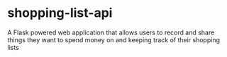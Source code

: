 # shopping-list-api
A Flask powered web application that allows users to record and share things they want to spend money on and keeping track of their shopping lists 
